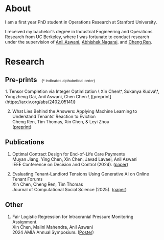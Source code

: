 # About
I am a first year PhD student in Operations Research at Stanford University. 

I received my bachelor's degree in Industrial Engineering and Operations Research from UC Berkeley, where I was fortunate to conduct research under the supervision of [Anil Aswani](https://vcresearch.berkeley.edu/faculty/anil-aswani), [Abhishek Nagaraj](https://www.abhishekn.com), and [Cheng Ren](https://www.albany.edu/ssw/faculty/cheng-ren).

# Research 
<h2>
  Pre-prints
  <span style="font-weight: normal; font-size: 0.75rem; margin-left: 10px;">
    (* indicates alphabetical order)
  </span>
</h2>
1. Tensor Completion via Integer Optimization \
Xin Chen\*, Sukanya Kudva\*, Yongzheng Dai, Anil Aswani, Chen Chen \
([preprint](https://arxiv.org/abs/2402.05141))

2. What Lies Behind the Answers: Applying Machine Learning to Understand Tenants’ Reaction to Eviction  \
Cheng Ren, Tim Thomas, Xin Chen, & Leyi Zhou \
([preprint](https://doi.org/10.31219/osf.io/uscxh_v1))

## Publications
1. Optimal Contract Design for End-of-Life Care Payments \
Muyan Jiang, Ying Chen, Xin Chen, Javad Lavaei, Anil Aswani \
IEEE Conference on Decision and Control (2024). ([paper](https://ieeexplore.ieee.org/document/10886745))
  
2. Evaluating Tenant-Landlord Tensions Using Generative AI on Online Tenant Forums \
Xin Chen, Cheng Ren, Tim Thomas \
Journal of Computational Social Science (2025). ([paper](https://link.springer.com/article/10.1007/s42001-025-00378-8))

## Other
1. Fair Logistic Regression for Intracranial Pressure Monitoring Assignment.\
Xin Chen, Malini Mahendra, Anil Aswani \
2024 AMIA Annual Symposium. ([Poster](https://knowledge.amia.org/A2024/indexes))





